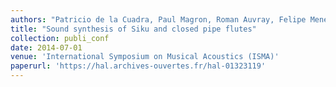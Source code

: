 ```yaml
---
authors: "Patricio de la Cuadra, Paul Magron, Roman Auvray, Felipe Meneses and Benoit Fabre"
title: "Sound synthesis of Siku and closed pipe flutes"
collection: publi_conf
date: 2014-07-01
venue: 'International Symposium on Musical Acoustics (ISMA)'
paperurl: 'https://hal.archives-ouvertes.fr/hal-01323119'
---
```

